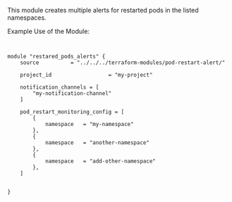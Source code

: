 This module creates multiple alerts for restarted pods in the listed namespaces.

Example Use of the Module:

```hcl


module "restared_pods_alerts" {
    source          = "../../../terraform-modules/pod-restart-alert/"

    project_id                  = "my-project"

    notification_channels = [
        "my-notification-channel"        
    ]
    
    pod_restart_monitoring_config = [
        {
            namespace   = "my-namespace"
        },
        {
            namespace   = "another-namespace"
        },
        {
            namespace   = "add-other-namespace"
        },
    ]


}

```